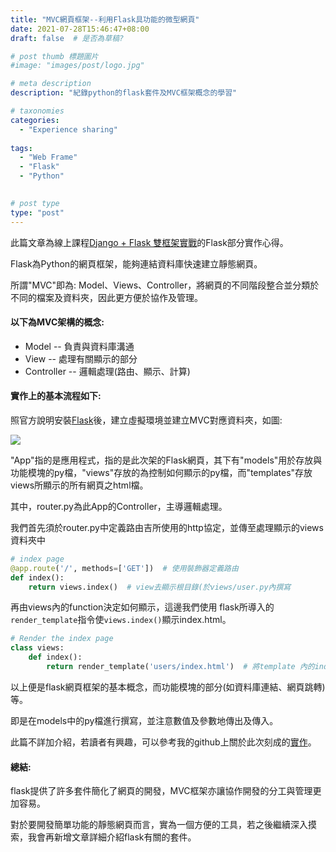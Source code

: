 ```yaml
---
title: "MVC網頁框架--利用Flask具功能的微型網頁"
date: 2021-07-28T15:46:47+08:00
draft: false  # 是否為草稿?

# post thumb 標題圖片
#image: "images/post/logo.jpg"

# meta description
description: "紀錄python的flask套件及MVC框架概念的學習"

# taxonomies
categories: 
  - "Experience sharing"
  
tags:
  - "Web Frame"
  - "Flask"
  - "Python"
  

# post type
type: "post"
---
```


此篇文章為線上課程[Django + Flask 雙框架實戰](https://hiskio.com/courses/373/about)的Flask部分實作心得。

Flask為Python的網頁框架，能夠連結資料庫快速建立靜態網頁。

所謂"MVC"即為: Model、Views、Controller，將網頁的不同階段整合並分類於不同的檔案及資料夾，因此更方便於協作及管理。

#### **以下為MVC架構的概念:**

* Model -- 負責與資料庫溝通
* View -- 處理有關顯示的部分
* Controller -- 邏輯處理(路由、顯示、計算)

#### **實作上的基本流程如下:**

照官方說明安裝[Flask](https://flask.palletsprojects.com/en/2.0.x/installation/)後，建立虛擬環境並建立MVC對應資料夾，如圖:

![](/images/flask1.jpg)

"App"指的是應用程式，指的是此次架的Flask網頁，其下有"models"用於存放與功能模塊的py檔，"views"存放的為控制如何顯示的py檔，而"templates"存放views所顯示的所有網頁之html檔。

其中，router.py為此App的Controller，主導邏輯處理。

我們首先須於router.py中定義路由吉所使用的http協定，並傳至處理顯示的views資料夾中

```python
# index page
@app.route('/', methods=['GET'])  # 使用裝飾器定義路由
def index():
    return views.index()  # view去顯示根目錄(於views/user.py內撰寫
```

再由views內的function決定如何顯示，這邊我們使用 flask所導入的`render_template`指令使`views.index()`顯示index.html。

```python
# Render the index page
class views:
    def index():
        return render_template('users/index.html')  # 將template 內的index.html 渲染出來
```

以上便是flask網頁框架的基本概念，而功能模塊的部分(如資料庫連結、網頁跳轉)等。

即是在models中的py檔進行撰寫，並注意數值及參數地傳出及傳入。

此篇不詳加介紹，若讀者有興趣，可以參考我的github上關於此次刻成的[實作](https://github.com/mike504110403/flask_demo_git)。


#### **總結:**
flask提供了許多套件簡化了網頁的開發，MVC框架亦讓協作開發的分工與管理更加容易。

對於要開發簡單功能的靜態網頁而言，實為一個方便的工具，若之後繼續深入摸索，我會再新增文章詳細介紹flask有關的套件。

